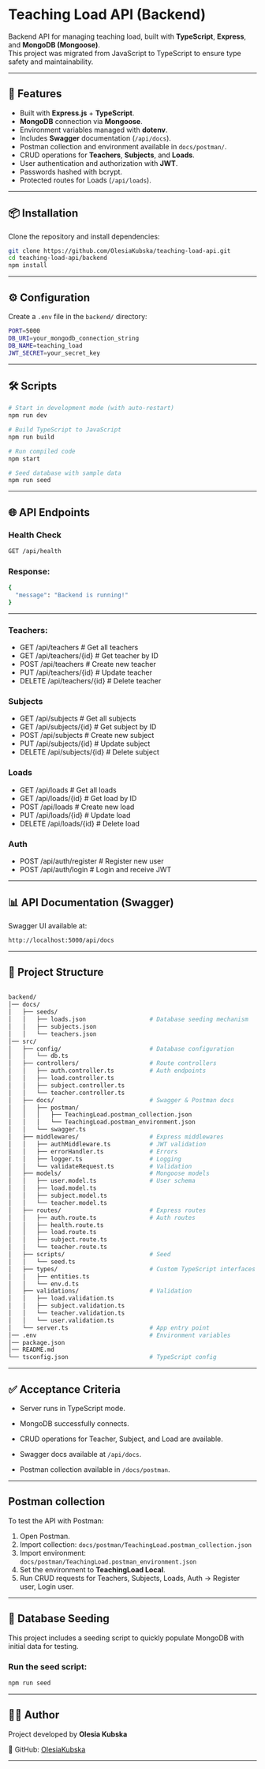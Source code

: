 # Teaching Load API (Backend)

Backend API for managing teaching load, built with **TypeScript**, **Express**, and **MongoDB (Mongoose)**.  
This project was migrated from JavaScript to TypeScript to ensure type safety and maintainability.

---

## 🚀 Features

- Built with **Express.js** + **TypeScript**.
- **MongoDB** connection via **Mongoose**.
- Environment variables managed with **dotenv**.
- Includes **Swagger** documentation (`/api/docs`).
- Postman collection and environment available in `docs/postman/`.
- CRUD operations for **Teachers**, **Subjects**, and **Loads**.
- User authentication and authorization with **JWT**.
- Passwords hashed with bcrypt.
- Protected routes for Loads (`/api/loads`).

---

## 📦 Installation

Clone the repository and install dependencies:

```bash
git clone https://github.com/OlesiaKubska/teaching-load-api.git
cd teaching-load-api/backend
npm install
```

---

## ⚙️ Configuration

Create a `.env` file in the `backend/` directory:

```bash
PORT=5000
DB_URI=your_mongodb_connection_string
DB_NAME=teaching_load
JWT_SECRET=your_secret_key
```

---

## 🛠️ Scripts

```bash
# Start in development mode (with auto-restart)
npm run dev

# Build TypeScript to JavaScript
npm run build

# Run compiled code
npm start

# Seed database with sample data
npm run seed

```

---

## 🌐 API Endpoints

### Health Check

```bash
GET /api/health
```

### Response:

```bash
{
  "message": "Backend is running!"
}
```

---

### Teachers:

- GET /api/teachers # Get all teachers
- GET /api/teachers/{id} # Get teacher by ID
- POST /api/teachers # Create new teacher
- PUT /api/teachers/{id} # Update teacher
- DELETE /api/teachers/{id} # Delete teacher

### Subjects

- GET /api/subjects # Get all subjects
- GET /api/subjects/{id} # Get subject by ID
- POST /api/subjects # Create new subject
- PUT /api/subjects/{id} # Update subject
- DELETE /api/subjects/{id} # Delete subject

### Loads

- GET /api/loads # Get all loads
- GET /api/loads/{id} # Get load by ID
- POST /api/loads # Create new load
- PUT /api/loads/{id} # Update load
- DELETE /api/loads/{id} # Delete load

### Auth

- POST /api/auth/register   # Register new user
- POST /api/auth/login      # Login and receive JWT

---

## 📊 API Documentation (Swagger)

Swagger UI available at:

```bash
http://localhost:5000/api/docs

```

---

## 🧩 Project Structure

```bash

backend/
│── docs/
│   ├── seeds/
│   │   ├── loads.json                  # Database seeding mechanism
│   │   ├── subjects.json
│   │   └── teachers.json
│── src/
│   ├── config/                         # Database configuration
│   │   └── db.ts
│   ├── controllers/                    # Route controllers
│   │   ├── auth.controller.ts          # Auth endpoints
│   │   ├── load.controller.ts
│   │   ├── subject.controller.ts
│   │   └── teacher.controller.ts
│   ├── docs/                           # Swagger & Postman docs
│   │   ├── postman/
│   │   │   ├── TeachingLoad.postman_collection.json
│   │   │   └── TeachingLoad.postman_environment.json
│   │   └── swagger.ts
│   ├── middlewares/                    # Express middlewares
│   │   ├── authMiddleware.ts           # JWT validation
│   │   ├── errorHandler.ts             # Errors
│   │   ├── logger.ts                   # Logging
│   │   └── validateRequest.ts          # Validation
│   ├── models/                         # Mongoose models
│   │   ├── user.model.ts               # User schema
│   │   ├── load.model.ts
│   │   ├── subject.model.ts
│   │   └── teacher.model.ts
│   ├── routes/                         # Express routes
│   │   ├── auth.route.ts               # Auth routes
│   │   ├── health.route.ts
│   │   ├── load.route.ts
│   │   ├── subject.route.ts
│   │   └── teacher.route.ts
│   ├── scripts/                        # Seed
│   │   └── seed.ts
│   ├── types/                          # Custom TypeScript interfaces
│   │   ├── entities.ts
│   │   └── env.d.ts
│   ├── validations/                    # Validation
│   │   ├── load.validation.ts
│   │   ├── subject.validation.ts
│   │   └── teacher.validation.ts
│   │   └── user.validation.ts
│   └── server.ts                       # App entry point
│── .env                                # Environment variables
│── package.json
│── README.md
└── tsconfig.json                       # TypeScript config

```

---

## ✅ Acceptance Criteria

- Server runs in TypeScript mode.

- MongoDB successfully connects.

- CRUD operations for Teacher, Subject, and Load are available.

- Swagger docs available at `/api/docs`.

- Postman collection available in `/docs/postman`.

---

## Postman collection

To test the API with Postman:

1. Open Postman.
2. Import collection: `docs/postman/TeachingLoad.postman_collection.json`
3. Import environment: `docs/postman/TeachingLoad.postman_environment.json`
4. Set the environment to **TeachingLoad Local**.
5. Run CRUD requests for Teachers, Subjects, Loads, Auth → Register user, Login user.

---

## 🌱 Database Seeding

This project includes a seeding script to quickly populate MongoDB with initial data for testing.

### Run the seed script:

```bash
npm run seed
```

---

## 👩‍💻 Author
Project developed by **Olesia Kubska**

📌 GitHub: [OlesiaKubska](https://github.com/OlesiaKubska)

---
